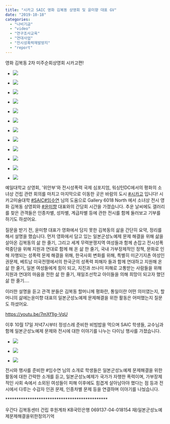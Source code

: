 ```yaml
---
title: "시카고 SAIC 영화 김복동 상영회 및 윤미향 대표 GV"
date: "2019-10-18"
categories: 
  - "나비기금"
  - "video"
  - "연구조사교육"
  - "연대사업"
  - "전시성폭력재발방지"
  - "report"
---
```


영화 김복동 2차 미주순회상영회 시카고편!

- ![](http://womenandwar.net/kr/wp-content/uploads/2019/10/20191016_210319-1024x576.jpg)
    
- ![](http://womenandwar.net/kr/wp-content/uploads/2019/10/20191016_210650-1024x576.jpg)
    
- ![](http://womenandwar.net/kr/wp-content/uploads/2019/10/20191016_183611-1024x768.jpg)
    
- ![](http://womenandwar.net/kr/wp-content/uploads/2019/10/20191016_183703-e1571708128983-768x1024.jpg)
    
- ![](http://womenandwar.net/kr/wp-content/uploads/2019/10/20191016_205117-1024x576.jpg)
    
- ![](http://womenandwar.net/kr/wp-content/uploads/2019/10/20191016_183715-1024x768.jpg)
    
- ![](http://womenandwar.net/kr/wp-content/uploads/2019/10/20191016_183734-1024x768.jpg)
    
- ![](http://womenandwar.net/kr/wp-content/uploads/2019/10/20191016_183808-1024x768.jpg)
    
- ![](http://womenandwar.net/kr/wp-content/uploads/2019/10/20191016_210957-1024x576.jpg)
    
- ![](http://womenandwar.net/kr/wp-content/uploads/2019/10/20191016_185655-1024x768.jpg)
    
- ![](http://womenandwar.net/kr/wp-content/uploads/2019/10/20191016_190459-1024x768.jpg)
    
- ![](http://womenandwar.net/kr/wp-content/uploads/2019/10/20191016_190515-1024x768.jpg)
    

예일대학교 상영회, '위안부'와 전시성폭력 국제 심포지엄, 워싱턴DC에서의 평화의 소녀상 건립 관련 회의를 마치고 마지막으로 이동한 곳은 바람의 도시 [#시카고](https://www.youtube.com/results?search_query=%23%EC%8B%9C%EC%B9%B4%EA%B3%A0) 입니다! 시카고미술대학 [#SAIC](https://www.youtube.com/results?search_query=%23SAIC)[#임수연](https://www.youtube.com/results?search_query=%23%EC%9E%84%EC%88%98%EC%97%B0) 님의 도움으로 Gallery 6018 North 에서 소녀상 전시 영화 김복동 상영회와 [#윤미향](https://www.youtube.com/results?search_query=%23%EC%9C%A4%EB%AF%B8%ED%96%A5) 대표와의 간담회 시간을 가졌습니다. 추운 날씨에도 갤러리를 찾은 관객들은 인종차별, 성차별, 계급차별 등에 관한 전시를 함께 둘러보고 기부를 하기도 하셨어요.

질문을 받기 전, 윤미향 대표가 영화에서 담지 못한 김복동의 삶을 간단히 요약, 정리를 해서 설명을 했습니다. 먼저 영화에서 담고 있는 일본군성노예제 문제 해결을 위해 삶을 살아온 김복동의 삶 한 줄기, 그리고 세계 무력분쟁지역 여성들과 함께 손잡고 전시성폭력중단을 위해 지원과 연대로 함께 해 온 삶 한 줄기, 국내 가부장제적인 정책, 문화로 인해 자행되는 성폭력 문제 해결을 위해, 한국사회 변화를 위해, 특별히 미군기지촌 여성인권문제, 베트남 미국전쟁에서의 한국군의 성폭력 피해자 들과 함께 연대하고 지원해 온 삶 한 줄기, 일본 여성들에게 힘이 되고, 지진과 쓰나미 피해로 고통받는 사람들을 위해 지원과 연대의 마음을 전한 삶 한 줄기, 재일조선학교 아이들을 의해 희망이 되고자 했던 삶 한 줄기....

이러한 설명을 듣고 관객 분들은 김복동 할머니께 평화란, 통일이란 어떤 의미였는지, 할머니의 삶에는윤미향 대표의 일본군성노예제 문제해결을 위한 활동은 어떠했는지 질문도 하셨어요.

https://youtu.be/7mXf1Ig-VqU

이후 10월 17일 저녁7시부터 정성스레 준비한 비빔밥을 먹으며 SAIC 학생들, 교수님과 함께 일본군성노예제 문제와 전시에 대한 이야기를 나누는 다이닝 행사를 가졌습니다.

- ![](http://womenandwar.net/kr/wp-content/uploads/2019/10/20191017_191045-1024x768.jpg)
    
- ![](http://womenandwar.net/kr/wp-content/uploads/2019/10/20191017_191147-1024x768.jpg)
    
- ![](http://womenandwar.net/kr/wp-content/uploads/2019/10/20191017_191349-1024x768.jpg)
    

전시와 행사를 준비한 #임수연 님의 소개로 학생들은 일본군성노예제 문제해결을 위한 활동에 대한 간략한 소개를 듣고, 일본군성노예제가 국가가 자행한 폭력이며, 가부장제적인 사회 속에서 소외된 여성들이 피해 이후에도 힘겹게 살아남아야 했다는 점 등과 전시에서 다루는 수감자 인권 문제, 인종차별 문제 등을 연결하며 이야기를 나눴습니다.

\*\*\*\*\*\*\*\*\*\*\*\*\*\*\*\*\*\*\*\*\*\*\*\*\*\*\*\*\*\*\*\*\*\*\*\*\*\*\*\*\*\*\*\*\*\*

우간다 김복동센터 건립 후원계좌 KB국민은행 069137-04-018154 재)일본군성노예제문제해결을위한정의기억
